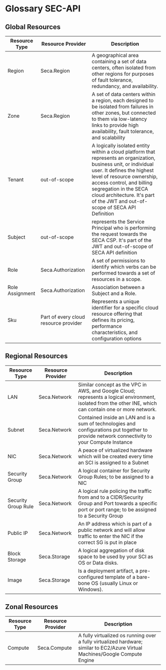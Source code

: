 # Glossary SEC-API

## Global Resources

| Resource Type | Resource Provider | Description | 
|-------------|---------|---------|
| Region | Seca.Region| A geographical area containing a set of data centers, often isolated from other regions for purposes of fault tolerance, redundancy, and availability.|
| Zone   | Seca.Region|A set of data centers within a region, each designed to be isolated from failures in other zones, but connected to them via low-latency links to provide high availability, fault tolerance, and scalability |
| Tenant | out-of-scope | A logically isolated entity within a cloud platform that represents an organization, business unit, or individual user. It defines the highest level of resource ownership, access control, and billing segregation in the SECA cloud architecture. It's part of the JWT and out-of-scope of SECA API Definition|
| Subject | out-of-scope | represents the Service Principal who is performing the request towards the SECA CSP. It's part of the JWT and out-of-scope of SECA API definition|
| Role | Seca.Authorization |A set of permissions to identify which verbs can be performed towards a set of resources in a scope. |
| Role Assignment | Seca.Authorization |Association between a Subject and a Role. |
| Sku | Part of every cloud resource provider |Represents a unique identifier for a specific cloud resource offering that defines its pricing, performance characteristics, and configuration options|

## Regional Resources

| Resource Type | Resource Provider | Description |
|-------------|---------|---------|
| LAN |Seca.Network |Similar concept as the VPC in AWS, and Google Cloud; represents a logical environment, isolated from the other INE, which can contain one or more network.|
| Subnet |Seca.Network |Contained inside an LAN and is a sum of technologies and configurations put together to provide network connectivity to your Compute Instance|
| NIC |Seca.Network |A peace of virtualized hardware which will be created every time an SCI is assigned to a Subnet|
| Security Group |Seca.Network |A logical container for Security Group Rules; to be assigned to a NIC|
| Security Group Rule |Seca.Network |A logical rule policing the traffic from and to a CIDR/Security Group and Port towards a specific port or port range; to be assigned to a Security Group|
|Public IP |Seca.Network |An IP address which is part of a public network and will allow traffic to enter the NIC if the correct SG is put in place|
| Block Storage |Seca.Storage|A logical aggregation of disk space to be used by your SCI as OS or Data disks.|
| Image |Seca.Storage |Is a deployment artifact, a pre-configured template of a bare-bone OS (usually Linux or Windows).| 


## Zonal Resources

| Resource Type | Resource Provider |Description |
|-------------|---------|---------|
| Compute |Seca.Compute | A fully virtualized os running over a fully virtualized hardware; similar to EC2/Azure Virtual Machines/Google Compute Engine|

